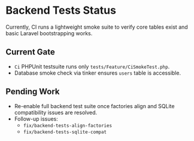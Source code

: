 # Backend Tests Status

Currently, CI runs a lightweight smoke suite to verify core tables exist and basic Laravel bootstrapping works.

## Current Gate
- `Ci` PHPUnit testsuite runs only `tests/Feature/CiSmokeTest.php`.
- Database smoke check via tinker ensures `users` table is accessible.

## Pending Work
- Re-enable full backend test suite once factories align and SQLite compatibility issues are resolved.
- Follow-up issues:
  - `fix/backend-tests-align-factories`
  - `fix/backend-tests-sqlite-compat`
